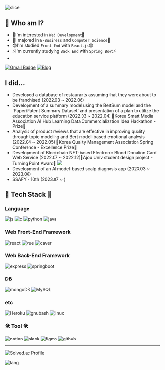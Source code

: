 ![slice](https://capsule-render.vercel.app/api?type=slice&color=auto&height=200&text=Hi,there&fontAlign=70&rotate=13&fontAlignY=25&desc=I'm%20Juyeori.&descAlign=70.&descAlignY=44)

<div>
  
  ## 👋 Who am I?
  * 🌱I'm interested in `Web Development`🌱</br>
  * 🥇I majored in `E-Business` and `Computer Science`🥇 <br/>
  * 😎I'm studied `Front End` with `React.js`😎</br>
  * ⚡I'm currently studying `Back End` with `Spring Boot`⚡
  * 
  [![Gmail Badge](https://img.shields.io/badge/Gmail-D14836?style=flat&logo=Gmail&logoColor=white)](mailto:dlwndus0728@ajou.ac.kr) 
  [![Blog](https://img.shields.io/badge/Tech%20Blog-555263?style=flat&logoColor=white)](http://juyeori.github.io/)

  ## I did...
  * Developed a database of restaurants assuming that they were about to be franchised (2022.03 ~ 2022.06)
  * Development of a summary model using the BertSum model and the 'Paper/Patent Summary Dataset' and presentation of a plan to utilize the education service platform (2022.03 ~ 2022.04) 🥇Korea Smart Media Association AI Hub Learning Data Commercialization Idea Hackathon - Prize🥇
  * Analysis of product reviews that are effective in improving quality through topic modeling and Bert model-based emotional analysis (2022.04 ~ 2022.05) 🥇Korea Quality Management Association Spring Conference - Excellence Prize🥇
  * Development of Blockchain NFT-based Electronic Blood Donation Card Web Service (2022.07 ~ 2022.12)🥇Ajou Univ student design project - Turning Point Award🥇 ![](https://news.kbs.co.kr/news/view.do?ncd=5626344)
  * Development of an AI model-based scalp diagnosis app (2023.03 ~ 2023.06)
  * SSAFY - 10th (2023.07 ~ )
  

  ## 🚀 Tech Stack 🚀
  ### Language
  ![js](https://img.shields.io/badge/JavaScript-F7DF1E?style=flat&logo=JavaScript&logoColor=white)
  ![c](https://img.shields.io/badge/C-A8B9CC?style=flat&logo=C&logoColor=white)
  ![python](https://img.shields.io/badge/Python-3776AB?style=flat&logo=Python&logoColor=white)
  ![java](https://img.shields.io/badge/java-E34F26?style=flat&logo=java&logoColor=white)
  
  ### Web Front-End Framework
<!--  
  ![html](https://img.shields.io/badge/HTML5-E34F26?style=flat&logo=HTML5&logoColor=white)
  ![CSS](https://img.shields.io/badge/CSS-1572B6?style=flat&logo=CSS3&logoColor=white)
  ![sass](https://img.shields.io/badge/sass-CC6699?style=flat&logo=sass&logoColor=white)
  ![nodedotjs](https://img.shields.io/badge/node.js-339933?style=flat&logo=nodedotjs&logoColor=white)
-->
  ![react](https://img.shields.io/badge/React-61DAFB?style=flat&logo=React&logoColor=white)
  ![vue](https://img.shields.io/badge/vuedotjs-4FC08D?style=flat&logo=vuedotjs&logoColor=#4FC08D)
  ![caver](https://img.shields.io/badge/Caver.js-000111?style=flat-square)
  
  ### Web Back-End Framework
  ![express](https://img.shields.io/badge/Express.js-000000?style=flat-square)
  ![springboot](https://img.shields.io/badge/springboot-6DB33F?style=flat-square)

  ### DB
  ![mongoDB](https://img.shields.io/badge/MongoDB-47A248?style=flat&logo=mongodb&logoColor=white)
  ![MySQL](https://img.shields.io/badge/MySQL-4479A1?style=flat&logo=MySQL&logoColor=white)
  
  ### etc
  ![Heroku](https://img.shields.io/badge/Heroku-430098?style=flat&logo=Heroku&logoColor=white)
  ![gnubash](https://img.shields.io/badge/shell-4EAA25?style=flat&logo=gnubash&logoColor=white)
  ![linux](https://img.shields.io/badge/linux-FCC624?style=flat&logo=linux&logoColor=white)
  
  ### 🛠 Tool 🛠
  ![notion](https://img.shields.io/badge/notion-000000?style=flat&logo=notion&logoColor=white)
  ![slack](https://img.shields.io/badge/slack-4A154B?style=flat&logo=slack&logoColor=white)
  ![figma](https://img.shields.io/badge/figma-F24E1E?style=flat&logo=figma&logoColor=white)
  ![github](https://img.shields.io/badge/github-181717?style=flat&logo=github&logoColor=white)
  
  
 </div>

---

<div float='left'>
  
  ![Solved.ac Profile](http://mazassumnida.wtf/api/v2/generate_badge?boj=dlwndus0728)
  
  ![lang](https://github-readme-stats.vercel.app/api/top-langs/?username=Juyeori&layout=compact&theme=radical)
  
</div>
